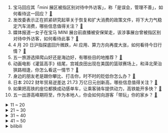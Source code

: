 1. 宝马回应其「mini 展区被指区别对待中外访客」，称「是误会，管理不善」，如何看待这一回应？ [:link:](https://www.zhihu.com/question/596704817)
2. 发改委表示正在抓紧研究起草关于恢复和扩大消费的政策文件，将下大力气稳定汽车消费，哪些信息值得关注？ [:link:](https://www.zhihu.com/question/596473578)
3. 媒体报道一女子在宝马 MINI 展台前直播被安保架走，该涉事展台曾被指区别对待中外访客，如何看待此事？ [:link:](https://www.zhihu.com/question/596772250)
4. 4 月 20 日沪指探底回升微跌，AI 应用、算力方向再度大涨，如何看待今日行情？ [:link:](https://www.zhihu.com/question/596675674)
5. 五一旅游选择爬山好还是海边好，有哪些目的地推荐？ [:link:](https://www.zhihu.com/question/593501959)
6. 动画电影《灌篮高手》结尾，宫城良田出现在美国的篮球赛场上，和泽北荣治狭路相逢，你怎么看这一情节？ [:link:](https://www.zhihu.com/question/596583490)
7. 身边的朋友老是跟你攀比、打击你，时不时的贬低你怎么办？ [:link:](https://www.zhihu.com/question/595460236)
8. 日本 2022 财年贸易逆差达 21.73 万亿日元创新高，哪些信息值得关注？ [:link:](https://www.zhihu.com/question/596718894)
9. 如果把高铁的座位都换成动感单车，让乘客骑车提供动力，高铁能开多快？ [:link:](https://www.zhihu.com/question/596318014)
10. 五一出游高峰期将至，作为本地人，你会如何向游客「带玩」你的家乡？ [:link:](https://www.zhihu.com/question/595016412)
<details>
<summary>11 ~ 20</summary>

11. 菲律宾外长称外交战略是「与各国保持友好关系」，美国不能在菲存放「防卫台湾」的武器，释放了哪些信号？ [:link:](https://www.zhihu.com/question/596718488)
12. 为什么一定要努力赚钱? [:link:](https://www.zhihu.com/question/595777043)
13. 为什么NBA状元不装弱以能加入强队？ [:link:](https://www.zhihu.com/question/595677887)
14. 如何评价漫画《海贼王》第1081话？ [:link:](https://www.zhihu.com/question/596659172)
15. 硅谷银行暴雷后美联储公布首份褐皮书，指出美国经济增长停滞、信贷渠道缩窄，哪些信息值得关注？ [:link:](https://www.zhihu.com/question/596692586)
16. 女子称 85 元买椰子螺开出 4 克多美乐珠，珠宝商开价 10 万，它能值这么多钱吗？有哪些特别之处？ [:link:](https://www.zhihu.com/question/596290623)
17. 成都都有哪些优质的咖啡馆？ [:link:](https://www.zhihu.com/question/24986875)
18. 刚申请离职，新人来交接一直问领导脾气、公司加班和薪资，但我就是因为这个离职的，该怎么回答？ [:link:](https://www.zhihu.com/question/595535382)
19. 如何评价《声生不息·宝岛季》第六期？ [:link:](https://www.zhihu.com/question/596782916)
20. 国家新闻出版署发布 4 月国产网络游戏审批信息，共 86 款游戏获批，哪些信息值得关注？ [:link:](https://www.zhihu.com/question/596775792)
</details>
<details>
<summary>21 ~ 30</summary>

21. 《地下交通站》里有哪些让你拍案叫绝的细节？ [:link:](https://www.zhihu.com/question/395178508)
22. 上海博物馆夜场「预约满额」，如何看待去「博物馆夜场」的这一人群？此改变将带来怎样的启发？ [:link:](https://www.zhihu.com/question/595104193)
23. 《灌篮高手》里，安西教练是更偏爱樱木花道还是流川枫？ [:link:](https://www.zhihu.com/question/444685521)
24. 计划在五一来场「逃离城市的解压之旅」，有哪些地方值得一去？ [:link:](https://www.zhihu.com/question/595016373)
25. 《灌篮高手》到底经典在哪？ [:link:](https://www.zhihu.com/question/32042664)
26. 《英雄联盟》官方解说娃娃回应解说抱团「我要为我公司旗下艺人的发展和收入负责」对此你有什么想说？ [:link:](https://www.zhihu.com/question/596490158)
27. 银保监会表示，从未批准设立「中国时间银行」，如何辨别假银行？需要注意哪些风险？ [:link:](https://www.zhihu.com/question/596740415)
28. 预感今年五一，淄博会是个很火的旅游目的地，淄博除了烧烤还有哪些地方值得游玩？ [:link:](https://www.zhihu.com/question/595016455)
29. 如何评价折叠屏当前的技术积累，厂商在科技探索和实用体验的平衡上都做了哪些努力？ [:link:](https://www.zhihu.com/question/596686682)
30. 如何评价《博人传》漫画80话? [:link:](https://www.zhihu.com/question/596405697)
</details>
<details>
<summary>31 ~ 40</summary>

31. 要考驾照了，科目一有什么口诀和技巧吗? [:link:](https://www.zhihu.com/question/596682673)
32. 现在这个时代的大多数人的智慧，是不是都可以胜过古时候的那些智者，比如诸葛亮？ [:link:](https://www.zhihu.com/question/595814656)
33. 有哪些适合30-45岁职场人的运动方式？ [:link:](https://www.zhihu.com/question/595129329)
34. 如何评价《曼达洛人》第三季第 8 集？ [:link:](https://www.zhihu.com/question/596329384)
35. 小朋友看到动物园的鹦鹉表演加减法计算，这是如何做到的，动物真的可以掌握数字和计算能力吗？ [:link:](https://www.zhihu.com/question/594902100)
36. 长峰医院灾情警示，医院消防难题如何解决？如何避免火灾发生？医院该如何进行适老化消防安全改造？ [:link:](https://www.zhihu.com/question/596663103)
37. 有哪些健身运动会让人觉得精神很放松？ [:link:](https://www.zhihu.com/question/594901129)
38. 如何评价《长月烬明》第 23-24 集？其中有哪些值得关注的剧情点？ [:link:](https://www.zhihu.com/question/596560894)
39. 网传白色月牙 2023 LPL 夏季赛将再次回归 TES 执教，你对他即将开始的新赛季有哪些想说的？ [:link:](https://www.zhihu.com/question/596547542)
40. 成为一个肌肉线条很漂亮的女孩子，是一种什么样的体验？ [:link:](https://www.zhihu.com/question/594690037)
</details>
<details>
<summary>41 ~ 50</summary>

41. 如何评价 vivo X Fold2 此次的升级，哪些功能让你觉得折叠屏更好用了？ [:link:](https://www.zhihu.com/question/596686818)
42. 现代的数学研究抽象到了哪种地步？ [:link:](https://www.zhihu.com/question/594329626)
43. 如何看待陌生人的善意？ [:link:](https://www.zhihu.com/question/596741389)
44. 如何评价 vivo 在 4月20日发布的X Fold2 和 X Flip折叠屏，有哪些值得关注的亮点？ [:link:](https://www.zhihu.com/question/596686224)
45. 特斯拉一季度营收 233 亿美元，净利跌超两成，毛利率跌破 20%，自由现金流降至两年最低，如何解读？ [:link:](https://www.zhihu.com/question/596667429)
46. 有没有游戏是鼓励保守猥琐玩法的？ [:link:](https://www.zhihu.com/question/596171776)
47. 出去旅游，没给领导带东西，回来上班两天后再给还来得及吗？ [:link:](https://www.zhihu.com/question/596385845)
48. 为什么竖折几乎用的都是中端配置，竖折真的是「美丽小废物」吗？ [:link:](https://www.zhihu.com/question/596686568)
49. 有什么超好吃的凉拌菜可以推荐？ [:link:](https://www.zhihu.com/question/471391354)
50. 如何解读英国 3 月 CPI 同比上升 10.1%，高于预期，会如何影响英国央行的加息倾向？ [:link:](https://www.zhihu.com/question/596519067)
</details><details>
<summary>bilibili</summary>

1. 自制羊驼烤肠机 [:link:](//www.bilibili.com/video/BV16k4y1e7w3)
2. 「三千娑世御咏歌-演绎版」：《原神》须弥2 OST宣传MV [:link:](//www.bilibili.com/video/BV1Xh4y1H72Q)
3. 用十多斤白银，打造了一个完整的苗族头饰 [:link:](//www.bilibili.com/video/BV16c411n75c)
4. 【乱飙】告诉老漠，我想吃鹅了 [:link:](//www.bilibili.com/video/BV1uM4y1y7UP)
5. 辣椒致死量！千万别在陕西吃辣子，一天3顿我怕你上瘾… [:link:](//www.bilibili.com/video/BV1pc411H7Wk)
6. 【冰冰vlog.008】春天的最后一个节气，以狼狈出海来告别 [:link:](//www.bilibili.com/video/BV1Sh4y1H75z)
7. 友好又搞怪的生活小技巧 [:link:](//www.bilibili.com/video/BV1ov4y177Yj)
8. 【鱼肉肉】一只野生姬小满･֊･ [:link:](//www.bilibili.com/video/BV1Pm4y127vM)
9. 谁能获得三枚苏沃洛夫勋章？【小约翰】 [:link:](//www.bilibili.com/video/BV1Qv4y177CS)
10. 胖东来也是有bug的… 不过今天我还是要带你来看看一家超市是如何一不小心成为行业第一！ [:link:](//www.bilibili.com/video/BV17L411e7pY)
<details>
<summary>11 ~ 20</summary>

11. 和好朋友的对象聊天有多尴尬 [:link:](//www.bilibili.com/video/BV1tL411v7tv)
12. 《崩坏：星穹铁道》星穹研习会01期——「走出家园」 [:link:](//www.bilibili.com/video/BV1as4y127qn)
13. SEVENTEEN 10th Mini Album 'FML' Highlight Medley [:link:](//www.bilibili.com/video/BV1EL411v7rw)
14. 就你**叫Happy猫啊？ [:link:](//www.bilibili.com/video/BV1uV4y1o7EB)
15. 孔 明 走 单 骑 [:link:](//www.bilibili.com/video/BV1do4y1872k)
16. 《只因你太美》BBOX+吉他 [:link:](//www.bilibili.com/video/BV1gs4y1A7Fs)
17. 花3000元用时3小时吃了21道菜是什么样的体验【凭啥这么贵ep58- La Scène Ronde 之舞 by 山蒙】 [:link:](//www.bilibili.com/video/BV17o4y1j74i)
18. 小伙没钱去淄博吃烧烤，在家自制，没想到竟超好吃 [:link:](//www.bilibili.com/video/BV1yc411n7Au)
19. 球2前33分钟究竟埋藏了多少细节？《流浪地球2》全片解析02 [:link:](//www.bilibili.com/video/BV1Ls4y1A79e)
20. 北京到沈阳800公里9小时45分钟，回家了，这次家人都被蒙在鼓里 [:link:](//www.bilibili.com/video/BV1dh4y1H7uK)
</details>
<details>
<summary>21 ~ 30</summary>

21. 花千万买豪车不让进展台！劳斯莱斯车主被销售看不起.... [:link:](//www.bilibili.com/video/BV1ac411H72k)
22. 垃 圾 分 类 [:link:](//www.bilibili.com/video/BV15m4y127ye)
23. 什么队啊还要娘娘亲自排 [:link:](//www.bilibili.com/video/BV1wk4y1Y7Ce)
24. 【崩坏学园2】新生篇完结曲——「起始之终」/ やなぎなぎ [:link:](//www.bilibili.com/video/BV1fT411W7V4)
25. 快来看电影！ [:link:](//www.bilibili.com/video/BV1ao4y1h7Av)
26. 151度的酒真的可以喝吗？喝完全身火辣辣的！ [:link:](//www.bilibili.com/video/BV17V4y1f7Up)
27. 国籍一换，点赞百万！全是科技与狠活 [:link:](//www.bilibili.com/video/BV1bX4y167Zr)
28. 国外极端动保破坏熊猫外交，跟风者明知是谣言仍在传播 [:link:](//www.bilibili.com/video/BV1Us4y1w78w)
29. 这也太不合理了吧 [:link:](//www.bilibili.com/video/BV1TV4y1f7S8)
30. 后续来了家人们！！ [:link:](//www.bilibili.com/video/BV1Wg4y1M7YB)
</details>
<details>
<summary>31 ~ 40</summary>

31. 变 形 金 刚 忍 界 大 战 [:link:](//www.bilibili.com/video/BV1zk4y1e7YD)
32. 按照观众描述画美少女4.0 [:link:](//www.bilibili.com/video/BV1gm4y127ko)
33. 再见了儿子，爸爸妈妈去香港受苦了呜呜呜 [:link:](//www.bilibili.com/video/BV1AL411v79p)
34. 大爷：强的不是我，而是我的八十岁！ [:link:](//www.bilibili.com/video/BV1T24y1c7Cw)
35. 退网一年，我治好了精神内耗。 [:link:](//www.bilibili.com/video/BV1x24y1c7aw)
36. 500块订的酒店一夜之间变成1600了！ [:link:](//www.bilibili.com/video/BV1Rm4y1172r)
37. 【家有神兽】三战第三集预告：歼20双座版与无人僚机登场 [:link:](//www.bilibili.com/video/BV1pg4y1M77o)
38. 破釜沉舟|| 项羽的军事才能是吹出来的还是真的？ [:link:](//www.bilibili.com/video/BV1KX4y1676s)
39. 这一次摇到了撒哈拉！ [:link:](//www.bilibili.com/video/BV1X24y1F7si)
40. 决定了，开一家女士理发店 [:link:](//www.bilibili.com/video/BV1KV4y1f75p)
</details>
<details>
<summary>41 ~ 50</summary>

41. 众所周知，李白前期是无敌的 [:link:](//www.bilibili.com/video/BV1as4y1d7TQ)
42. 挑战！吃地球上最毒的鱼 [:link:](//www.bilibili.com/video/BV1w24y1c7bP)
43. 怀疑宁财神喝醉以后写出的离奇故事《大笑江湖》！当年这部电影还挺火的... [:link:](//www.bilibili.com/video/BV1XL411e7d1)
44. 探秘全世界最贵的汤！一碗流传了2500年的汤到底什么味道？ [:link:](//www.bilibili.com/video/BV12T411p7nf)
45. “可后来，我只曾在梦里见过这支摇” [:link:](//www.bilibili.com/video/BV1Fg4y1M7dc)
46. “当各省风景都有了BGM” [:link:](//www.bilibili.com/video/BV1pc411n7yp)
47. 胖东来这样开榴莲、开到顾客满意为止 [:link:](//www.bilibili.com/video/BV1HX4y1676m)
48. 零经费 自拍《三体2：黑暗森林》（自制动画）第01集 [:link:](//www.bilibili.com/video/BV1ss4y127gi)
49. 她送你新鞋你把她踹兜里，我送你帝骑2.0你把我踹沟里。 [:link:](//www.bilibili.com/video/BV17v4y1n7up)
50. 你要欺负导师？ [:link:](//www.bilibili.com/video/BV1yh4y1H7Ax)
</details>
<details>
<summary>51 ~ 60</summary>

51. 合作游戏？合作个屁！！！ [:link:](//www.bilibili.com/video/BV1no4y1j76m)
52. 【真人特效】小姐姐狂轰光头肌肉佬！ [:link:](//www.bilibili.com/video/BV1na4y1K7pz)
53. 探秘纽约最贵餐厅！一顿饭吃了1200美金！！到底吃了点啥？ [:link:](//www.bilibili.com/video/BV1Ms4y1A7eJ)
54. 丢人丢外地去了 [:link:](//www.bilibili.com/video/BV1gT411p7ep)
55. 骑行去新疆，德令哈市休整一天，准备穿越六百公里无人区 [:link:](//www.bilibili.com/video/BV1GX4y167kn)
56. 做游戏别学米哈游！什么都学只会害了你！ [:link:](//www.bilibili.com/video/BV1hX4y1z7rJ)
57. 华晨宇《美好的事可不可以发生在我身上》声生不息·宝岛季 [:link:](//www.bilibili.com/video/BV1ac411H7uc)
58. 模仿一下不同国家剧中人如何吃饭？该说不说，国产剧真的有真实住了吧？ [:link:](//www.bilibili.com/video/BV1wo4y1j7uZ)
59. 这就是钢化膜烤鸡吗？一整只抱着啃太过瘾了！ [:link:](//www.bilibili.com/video/BV1fX4y1z7CE)
60. 国宾馆冰棍儿真来了，1965年老隐爷爷接待民国代总统李宗仁时就上它 [:link:](//www.bilibili.com/video/BV1Ac411H7Vy)
</details>
<details>
<summary>61 ~ 70</summary>

61. 电影最TOP：改变科幻影史！一口气看完《人猿星球》系列 [:link:](//www.bilibili.com/video/BV1Zm4y117EC)
62. 【半佛】疯魔武人，野王邵发明。 [:link:](//www.bilibili.com/video/BV1gL411v7uA)
63. 放眼望去，全是瑕疵！吐槽《长空之王》【鉴定军事热门军事43.5】 [:link:](//www.bilibili.com/video/BV1uh411E7uF)
64. 卡尔：“他们的技能，我都有！”【献给LOL和王者玩家的DOTA2教学】 [:link:](//www.bilibili.com/video/BV1U24y1F7wD)
65. 吃饭不排队景点不挤人才是我想要的 [:link:](//www.bilibili.com/video/BV1RX4y1z7c1)
66. 他 几 乎 用 他 一 个 人 的 力 量 拯 救 了 一 个 国 家 [:link:](//www.bilibili.com/video/BV14X4y167fH)
67. 漂泊超哥初探秘，漂泊传企划世界观概念PV首曝！ [:link:](//www.bilibili.com/video/BV1Mc411H7zP)
68. 可以学习一下《大刀进行曲》 [:link:](//www.bilibili.com/video/BV13v4y1E74H)
69. 小呆呆之拒绝道德绑架 [:link:](//www.bilibili.com/video/BV1qh4y1H7WK)
70. 【阿斗】一部让人拍案叫绝的悬疑片，最后1分钟的反转，颠覆了所有人的猜想！《玩命记忆》 [:link:](//www.bilibili.com/video/BV1wL411v7D9)
</details>
<details>
<summary>71 ~ 80</summary>

71. 朴实无华淄博烧烤 [:link:](//www.bilibili.com/video/BV1Ph4y1s7gH)
72. 回家！ [:link:](//www.bilibili.com/video/BV1tv4y1n7xn)
73. 来自“地狱”的绝美工艺品！ [:link:](//www.bilibili.com/video/BV1Ek4y1a7uq)
74. 6年不发歌，发歌就拿下“格莱美”的女人，欧美乐坛天后不是吹的 [:link:](//www.bilibili.com/video/BV1pV4y1Z77T)
75. 他只是想吃汉堡，他有什么错！【莽村日记】（完整版） [:link:](//www.bilibili.com/video/BV1Zv4y177CE)
76. 铃芽老师来家访，不会还有人没写完作业吧？ [:link:](//www.bilibili.com/video/BV1Vo4y1h7Co)
77. 原来我随手充个游戏皮肤的钱，在爸妈手里可以买这么多东西！ [:link:](//www.bilibili.com/video/BV1vo4y1j7Qg)
78. 断了兄弟的桃花运会如何? [:link:](//www.bilibili.com/video/BV1HX4y167sU)
79. 极限烧脑！谁在说谎？八位路人中谁是真的电竞选手？ [:link:](//www.bilibili.com/video/BV1Kh411E7MB)
80. 网络高中生 VS 现实高中生 [:link:](//www.bilibili.com/video/BV1yP411S7Km)
</details>
<details>
<summary>81 ~ 90</summary>

81. 什么东西不能加，就往里头加什么！ [:link:](//www.bilibili.com/video/BV1JV4y1f7xZ)
82. 有谁会拒绝看恐龙跳钢管舞呢？快艾特你有趣的好朋友(⁎⁍̴̛ᴗ⁍̴̛⁎) [:link:](//www.bilibili.com/video/BV1BT411p7in)
83. 被导演放弃的故事，疯狂动物城另类版本，很致郁！ [:link:](//www.bilibili.com/video/BV1MV4y1f7qN)
84. 《三十而立》第一次喊 说 唱的结合。适合安静的听。 [:link:](//www.bilibili.com/video/BV1Fs4y1d7V5)
85. B站到底应该如何逆天改命？做了四年UP主的一些感想。 [:link:](//www.bilibili.com/video/BV1XN411w7ro)
86. 赴汤蹈火，竭诚为民！ [:link:](//www.bilibili.com/video/BV1uV4y1o7az)
87. 《 B 界 次 元 大 战 》 [:link:](//www.bilibili.com/video/BV1dv4y177Rr)
88. 挑战150秒一个引体向上（原声版） [:link:](//www.bilibili.com/video/BV1GM411L7vM)
89. 他是懂投影仪的 [:link:](//www.bilibili.com/video/BV1hc411H7LM)
90. 社牛孕妇plus | 当一群孕妇穿上中年男装 [:link:](//www.bilibili.com/video/BV1ms4y1R7Fv)
</details>
<details>
<summary>91 ~ 100</summary>

91. 面对逆境 敢于操作 自信即巅峰这才是李青 [:link:](//www.bilibili.com/video/BV1oL411e77p)
92. 美团＆饿了么live金曲《Monica》 [:link:](//www.bilibili.com/video/BV1hL411e7sK)
93. 这是富豪一辈子只能吃一顿的饭 [:link:](//www.bilibili.com/video/BV1Fa4y1K7GF)
94. 新疆喀什罗布烤鱼250元/条，老板大方请客，淡嘴哥再也不当大冤种 [:link:](//www.bilibili.com/video/BV1UT411p7w2)
95. 数名外籍女子热衷晒中国游成功引起警方注意 [:link:](//www.bilibili.com/video/BV1ho4y1h7gE)
96. 琴女为什么是捆绑状态，灵能特工系列皮肤到底讲了个什么故事 [:link:](//www.bilibili.com/video/BV11o4y187BJ)
97. 女教授被荒野焚尸，全网舆论爆炸，三重真相反转震惊全印度！万字解说印度高分电影《宿敌》 [:link:](//www.bilibili.com/video/BV15m4y127hX)
98. 穿越589年的爱情，与迷题！ [:link:](//www.bilibili.com/video/BV1Ks4y1d76c)
99. 《一拳超人》228话.埼玉无敌身份被曝光，龙卷为妹妹不惜得罪整个英雄协会！ [:link:](//www.bilibili.com/video/BV1DM4y1y7GH)
100. 叶冰裳早该死去，在她八岁那年 | 被嫌弃的叶冰裳的一生 （长月烬明） [:link:](//www.bilibili.com/video/BV1iP411S7Q7)
</details></details>